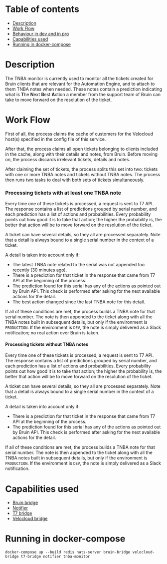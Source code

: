 # Table of contents
  * [Description](#description)
  * [Work Flow](#work-flow)
  * [Behaviour in dev and in pro](#behaviour-in-development-and-in-production)
  * [Capabilities used](#capabilities-used) 
  * [Running in docker-compose](#running-in-docker-compose)

# Description
The TNBA monitor is currently used to monitor all the tickets created for Bruin clients that are relevant
for the Automation Engine, and to attach to them TNBA notes when needed. These notes contain a prediction
indicating what is **T**he **N**ext **B**est **A**ction a member from the support team of Bruin can take to
move forward on the resolution of the ticket.

# Work Flow
First of all, the process claims the cache of customers for the Velocloud host(s) specified in the config file
of this service.

After that, the process claims all open tickets belonging to clients included in the cache, along with their
details and notes, from Bruin. Before moving on, the process discards irrelevant tickets, details and notes.

After claiming the set of tickets, the process splits this set into two: tickets with one or more TNBA notes and
tickets without TNBA notes. The process then runs two tasks to deal with both sets of tickets simultaneously.

### Processing tickets with at least one TNBA note
Every time one of these tickets is processed, a request is sent to T7 API. The response contains
a list of predictions grouped by serial number, and each prediction has a list of actions and probabilities.
Every probability points out how good it is to take that action; the higher the probability is, the better
that action will be to move forward on the resolution of the ticket.

A ticket can have several details, so they all are processed separately. Note that a detail is always
bound to a single serial number in the context of a ticket.

A detail is taken into account only if:
- The latest TNBA note related to the serial was not appended too recently (30 minutes ago).
- There is a prediction for that ticket in the response that came from T7 API at the beginning of the process.
- The prediction found for this serial has any of the actions as pointed out by Bruin API. This check is
  performed after asking for the next available actions for the detail.
- The best action changed since the last TNBA note for this detail.

If all of these conditions are met, the process builds a TNBA note for that serial number.
The note is then appended to the ticket along with all the TNBA notes built in subsequent details, but only
if the environment is `PRODUCTION`. If the environment is `DEV`,  the note is simply delivered
as a Slack notification; no real action over Bruin is taken.

#### Processing tickets without TNBA notes
Every time one of these tickets is processed, a request is sent to T7 API. The response contains
a list of predictions grouped by serial number, and each prediction has a list of actions and probabilities.
Every probability points out how good it is to take that action; the higher the probability is, the better
that action will be to move forward on the resolution of the ticket.

A ticket can have several details, so they all are processed separately. Note that a detail is always
bound to a single serial number in the context of a ticket.

A detail is taken into account only if:
- There is a prediction for that ticket in the response that came from T7 API at the beginning of the process.
- The prediction found for this serial has any of the actions as pointed out by Bruin API. This check is
  performed after asking for the next available actions for the detail.

If all of these conditions are met, the process builds a TNBA note for that serial number.
The note is then appended to the ticket along with all the TNBA notes built in subsequent details, but only
if the environment is `PRODUCTION`. If the environment is `DEV`,  the note is simply delivered
as a Slack notification.

# Capabilities used
- [Bruin bridge](../bruin-bridge/README.md)
- [Notifier](../notifier/README.md)
- [T7 bridge](../t7-bridge/README.md)
- [Velocloud bridge](../velocloud-bridge/README.md)

# Running in docker-compose
`docker-compose up --build redis nats-server bruin-bridge velocloud-bridge t7-bridge notifier tnba-monitor`